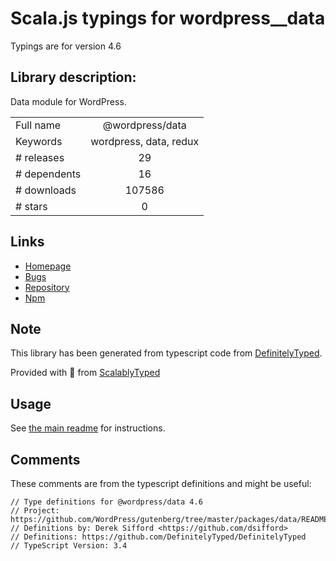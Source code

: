 
# Scala.js typings for wordpress__data

Typings are for version 4.6

## Library description:
Data module for WordPress.

|                    |                 |
| ------------------ | :-------------: |
| Full name          | @wordpress/data |
| Keywords           | wordpress, data, redux |
| # releases         | 29 |
| # dependents       | 16 |
| # downloads        | 107586 |
| # stars            | 0 |

## Links
- [Homepage](https://github.com/WordPress/gutenberg/tree/master/packages/data/README.md)
- [Bugs](https://github.com/WordPress/gutenberg/issues)
- [Repository](https://github.com/WordPress/gutenberg)
- [Npm](https://www.npmjs.com/package/%40wordpress%2Fdata)
    


## Note
This library has been generated from typescript code from [DefinitelyTyped](https://definitelytyped.org).

Provided with :purple_heart: from [ScalablyTyped](https://github.com/oyvindberg/ScalablyTyped)

## Usage
See [the main readme](../../readme.md) for instructions.

## Comments

These comments are from the typescript definitions and might be useful:
```
// Type definitions for @wordpress/data 4.6
// Project: https://github.com/WordPress/gutenberg/tree/master/packages/data/README.md
// Definitions by: Derek Sifford <https://github.com/dsifford>
// Definitions: https://github.com/DefinitelyTyped/DefinitelyTyped
// TypeScript Version: 3.4

```

